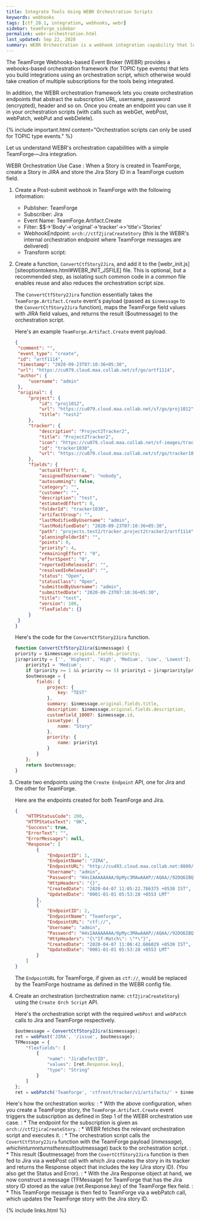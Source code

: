 ```yaml
---
title: Integrate Tools Using WEBR Orchestration Scripts
keywords: webhooks
tags: [ctf_20.1, integration, webhooks, webr]
sidebar: teamforge_sidebar
permalink: webr-orchestration.html
last_updated: Sep 22, 2020
summary: WEBR Orchestration is a webhook integration capability that lets you integrate tools using orchestration scripts.   
---
```

<!-- Artifact artf397007 : webr - Orchestration - MVP - User Guide -->

The TeamForge Webhooks-based Event Broker (WEBR) provides a webooks-based orchestration framework (for TOPIC type events) that lets you build integrations using an orchestration script, which otherwise would take creation of multiple subscriptions for the tools being integrated. 

In addition, the WEBR orchestration framework lets you create orchestration endpoints that abstract the subscription URL, username, password (encrypted), header and so on. Once you create an endpoint you can use it in your orchestration scripts (with calls such as webGet, webPost, webPatch, webPut and webDelete). 

{% include important.html content="Orchestration scripts can only be used for TOPIC type events." %}

Let us understand WEBR's orchestration capabilities with a simple TeamForge—Jira integration. 

WEBR Orchestration Use Case
: When a Story is created in TeamForge, create a Story in JIRA and store the Jira Story ID in a TeamForge custom field.

1. Create a Post-submit webhook in TeamForge with the following information: 
   * Publisher: TeamForge
   * Subscriber: Jira
   * Event Name: TeamForge.Artifact.Create
   * Filter: $$->'Body'->'original'->'tracker'->>'title’='Stories'
   * WebhookEndpoint: `orch://ctf2jiraCreateStory` (this is the WEBR's internal orchestration endpoint where TeamForge messages are delivered)
   * Transform script: <None>

2. Create a function, `ConvertCtfStory2Jira`, and add it to the [webr_init.js][siteoptiontokens.html#WEBR_INIT_JSFILE] file. This is optional, but a recommended step, as isolating such common code in a common file enables reuse and also reduces the orchestration script size.

   The `ConvertCtfStory2Jira` function essentially takes the `TeamForge.Artifact.Create` event's payload (passed as `$inmessage` to the `ConvertCtfStory2Jira` function), maps the TeamForge field values with JIRA field values, and returns the result ($outmessage) to the orchestration script.

   Here's an example `TeamForge.Artifact.Create` event payload.

	```json	
	{
	 "comment": "",
	 "event_type": "create",
	 "id": "artf1114",
	 "timestamp": "2020-09-23T07:10:36+05:30",
	 "url": "https://cu079.cloud.maa.collab.net/sf/go/artf1114",
	 "author": {
	     "username": "admin"
	 },
	 "original": {
	     "project": {
	         "id": "proj1012",
	         "url": "https://cu079.cloud.maa.collab.net/sf/go/proj1012",
	         "title": "test2"
	     },
	     "tracker": {
	         "description": "Project2Tracker2",
	         "title": "Project2Tracker2",
	         "icon": "https://cu079.cloud.maa.collab.net/sf-images/tracker/icons/icon_01.png",
	         "id": "tracker1030",
	         "url": "https://cu079.cloud.maa.collab.net/sf/go/tracker1030"
	     },
	     "fields": {
	         "actualEffort": 0,
	         "assignedToUsername": "nobody",
	         "autosumming": false,
	         "category": "",
	         "customer": "",
	         "description": "test",
	         "estimatedEffort": 0,
	         "folderId": "tracker1030",
	         "artifactGroup": "",
	         "lastModifiedByUsername": "admin",
	         "lastModifiedDate": "2020-09-23T07:10:36+05:30",
	         "path": "projects.test2/tracker.project2tracker2/artf1114",
	         "planningFolderId": "",
	         "points": 0,
	         "priority": 4,
	         "remainingEffort": "0",
	         "effortSpent": "0",
	         "reportedInReleaseId": "",
	         "resolvedInReleaseId": "",
	         "status": "Open",
	         "statusClass": "Open",
	         "submittedByUsername": "admin",
	         "submittedDate": "2020-09-23T07:10:36+05:30",
	         "title": "test",
	         "version": 100,
	         "flexFields": {}
	     }
	 }
	}
	````

   Here's the code for the `ConvertCtfStory2Jira` function.
   ```js
   function ConvertCtfStory2Jira($inmessage) {
   priority = $inmessage.original.fields.priority;
   jirapriority = ['', 'Highest', 'High', 'Medium', 'Low', 'Lowest'];
       priority1 = 'Medium';
       if (priority >= 1 && priority <= 5) priority1 = jirapriority[priority];
       $outmessage = {
           fields: {
               project: {
                   key: "TEST"
               },
               summary: $inmessage.original.fields.title,
               description: $inmessage.original.fields.description,
               customfield_10007: $inmessage.id,
               issuetype: {
                   name: "Story"
               },
               priority: {
                   name: priority1
               }
           }
       };
       return $outmessage;
   }
   ````

3. Create two endpoints using the `Create Endpoint` API, one for Jira and the other for TeamForge. 

   Here are the endpoints created for both TeamForge and Jira. 

	```json
	{
	    "HTTPStatusCode": 200,
	    "HTTPStatusText": "OK",
	    "Success": true,
	    "ErrorText": "",
	    "ErrorMessages": null,
	    "Response": [
	        {
	            "EndpointID": 1,
	            "EndpointName": "JIRA",
	            "EndpointURL": "http://cu493.cloud.maa.collab.net:8080/rest/api/2",
	            "Username": "admin",
	            "Password": "H4sIAAAAAAAA/0pMyc3MAwAAAP//AQAA//92DQ6IBQAAAA==",
	            "HttpHeaders": "{}",
	            "CreatedDate": "2020-04-07 11:05:22.786375 +0530 IST",
	            "UpdatedDate": "0001-01-01 05:53:28 +0553 LMT"
	        },
	        {
	            "EndpointID": 2,
	            "EndpointName": "Teamforge",
	            "EndpointURL": "ctf://",
	            "Username": "admin",
	            "Password": "H4sIAAAAAAAA/0pMyc3MAwAAAP//AQAA//92DQ6IBQAAAA==",
	            "HttpHeaders": "{\"If-Match\": \"*\"}",
	            "CreatedDate": "2020-04-07 11:06:42.686029 +0530 IST",
	            "UpdatedDate": "0001-01-01 05:53:28 +0553 LMT"
	        }
	    ]
	}
	````
	The `EndpointURL` for TeamForge, if given as `ctf://`, would be replaced by the TeamForge hostname as defined in the WEBR config file.


4. Create an orchestration (orchestration name: `ctf2jiraCreateStory`) using the `Create Orch Script` API.

   Here's the orchestration script with the required `webPost` and `webPatch` calls to Jira and TeamForge respectively.

	```js
	$outmessage = ConvertCtfStory2Jira($inmessage);
	ret = webPost('JIRA', '/issue', $outmessage);
	TFMessage = {
	    "flexfields": [
	        {
	            "name": "JiraDefectID",
	            "values": [ret.Response.key],
	            "type": "String"
	        }
	    ]
	};
	ret = webPatch('Teamforge', 'ctfrest/tracker/v1/artifacts/' + $inmessage.id, TFMessage);
	````
Here's how the orchestration works:
: * With the above configuration, when you create a TeamForge story, the `TeamForge.Artifact.Create` event triggers the subscription as defined in Step 1 of the WEBR orchestration use case.
: * The endpoint for the subscription is given as `orch://ctf2jiraCreateStory`.
: * WEBR fetches the relevant orchestration script and executes it.
: * The orchestration script calls the `CovertCtfStory2Jira` function with the TeamForge payload ($inmessage), which in turn returns the result ($outmessage) back to the orchestration script.
: * This result ($outmessage) from the `CovertCtfStory2Jira` function is then fed to Jira via a webPost call with which Jira creates the story in its tracker and returns the Response object that includes the key (Jira story ID). (You also get the Status and Error).
: * With the Jira Response object at hand, we now construct a message (TFMessage) for TeamForge that has the Jira story ID stored as the value (ret.Response.key) of the TeamForge flex field.
: * This TeamForge message is then fed to TeamForge via a webPatch call, which updates the TeamForge story with the Jira story ID.

{% include links.html %}	